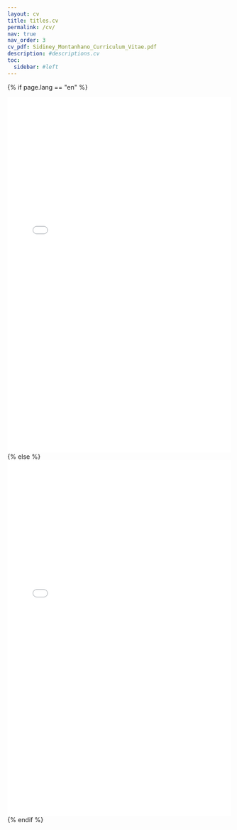 ```yaml
---
layout: cv
title: titles.cv
permalink: /cv/
nav: true
nav_order: 3
cv_pdf: Sidiney_Montanhano_Curriculum_Vitae.pdf
description: #descriptions.cv
toc:
  sidebar: #left
---
```


{% if page.lang == "en" %}
<iframe src="/assets/pdf/en/Sidiney_Montanhano_Curriculum_Vitae.pdf" style="width:100%; height:800px;" frameborder="0"></iframe>
{% else %}
<iframe src="/assets/pdf/pt-br/Sidiney_Montanhano_Curriculum_Vitae.pdf" style="width:100%; height:800px;" frameborder="0"></iframe>
{% endif %}
